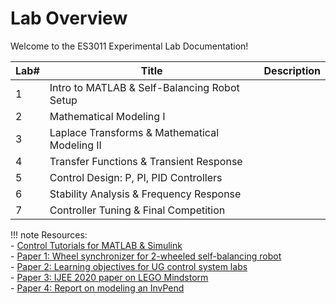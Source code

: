 # Lab Overview

Welcome to the ES3011 Experimental Lab Documentation!

|  Lab# | Title    | Description |
| ------------- | ----------- | ----------- |
|  1  | Intro to MATLAB & Self-Balancing Robot Setup     | 
|  2  | Mathematical Modeling I     | 
|  3  | Laplace Transforms & Mathematical Modeling II     | 
|  4  | Transfer Functions & Transient Response   | 
|  5  | Control Design: P, PI, PID Controllers     | 
|  6  | Stability Analysis & Frequency Response    | 
|  7  | Controller Tuning & Final Competition   | 


!!! note
    Resources: <br>
    - [Control Tutorials for MATLAB & Simulink](https://ctms.engin.umich.edu/CTMS/index.php?example=InvertedPendulum&section=ControlFrequency) <br>
    - [Paper 1: Wheel synchronizer for 2-wheeled self-balancing robot](https://ieeexplore-ieee-org.ezpxy-web-p-u01.wpi.edu/stamp/stamp.jsp?tp=&arnumber=6565146) <br>
    - [Paper 2: Learning objectives for UG control system labs](https://ieeexplore-ieee-org.ezpxy-web-p-u01.wpi.edu/stamp/stamp.jsp?tp=&arnumber=7896572) <br>
    - [Paper 3: IJEE 2020 paper on LEGO Mindstorm](https://journals.sagepub.com/doi/abs/10.1177/0020720920965873) <br>
    - [Paper 4: Report on modeling an InvPend](https://kth.diva-portal.org/smash/get/diva2:916184/FULLTEXT01.pdf)



